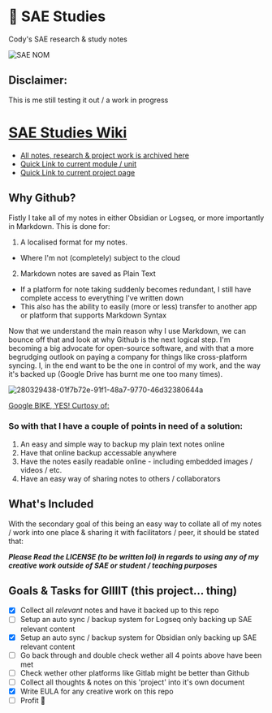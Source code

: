# 🧠 SAE Studies
Cody's SAE research &amp; study notes

![SAE NOM](https://github.com/twistedlogicaudio/SAE-Studies/assets/148475331/1e6e884d-c8ee-41a3-bc49-5bb63b70ff17)

## Disclaimer:
This is me still testing it out / a work in progress 

# [SAE Studies Wiki](https://github.com/twistedlogicaudio/SAE-Studies/wiki)
- [All notes, research & project work is archived here](https://github.com/twistedlogicaudio/SAE-Studies/wiki)
- [Quick Link to current module / unit](https://github.com/twistedlogicaudio/SAE-Studies/wiki/AUD212-•-Audio-Studio-2)
- [Quick Link to current project page](https://github.com/twistedlogicaudio/SAE-Studies/wiki/AUD212.2-•-Brief)

## Why Github?
Fistly I take all of my notes in either Obsidian or Logseq, or more importantly in Markdown.
This is done for:
1. A localised format for my notes.
  - Where I'm not (completely) subject to the cloud  
2. Markdown notes are saved as Plain Text
  - If a platform for note taking suddenly becomes redundant, I still have complete access to everything I've written down
  - This also has the ability to easily (more or less) transfer to another app or platform that supports Markdown Syntax

Now that we understand the main reason why I use Markdown, we can bounce off that and look at why Github is the next logical step.
I'm becoming a big advocate for open-source software, and with that a more begrudging outlook on paying a company for things like cross-platform syncing.
I, in the end want to be the one in control of my work, and the way it's backed up (Google Drive has burnt me one too many times).

![280329438-01f7b72e-91f1-48a7-9770-46d32380644a](https://github.com/twistedlogicaudio/SAE-Studies/assets/148475331/fe1f3578-24e0-4629-8c40-cf8b5f011e7c)

[Google BIKE, YES! Curtosy of:]()

### So with that I have a couple of points in need of a solution:
1. An easy and simple way to backup my plain text notes online
2. Have that online backup accessable anywhere
3. Have the notes easily readable online - including embedded images / videos / etc.
4. Have an easy way of sharing notes to others / collaborators

## What's Included
With the secondary goal of this being an easy way to collate all of my notes / work into one place & sharing it with facilitators / peer, it should be stated that: 

***Please Read the LICENSE (to be written lol) in regards to using any of my creative work outside of SAE or student / teaching purposes***

## Goals & Tasks for GIIIIT (this project... thing)
- [x] Collect all *relevant* notes and have it backed up to this repo
- [ ] Setup an auto sync / backup system for Logseq only backing up SAE relevant content
- [x] Setup an auto sync / backup system for Obsidian only backing up SAE relevant content
- [ ] Go back through and double check wether all 4 points above have been met
- [ ] Check wether other platforms like Gitlab might be better than Github
- [ ] Collect all thoughts & notes on this 'project' into it's own document
- [x] Write EULA for any creative work on this repo
- [ ] Profit 🥳
